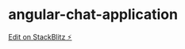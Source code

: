 # angular-chat-application

[Edit on StackBlitz ⚡️](https://stackblitz.com/edit/angular-chat-application)